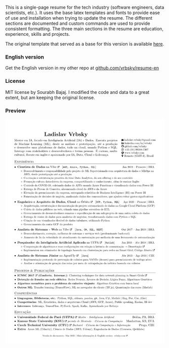 This is a single-page resume for the tech industry (software engineers, data scientists, etc.). It uses the base latex templates and fonts to provide ease of use and installation when trying to update the resume. The different sections are documented and custom commands are used to provide consistent formatting. The three main sections in the resume are education, experience, skills and projects.

The original template that served as a base for this version is available [here](https://github.com/sb2nov/resume).

### English version
Get the English version in my other repo at [github.com/vrbsky/resume-en](https://github.com/vrbsky/resume-en)


### License

MIT license by Sourabh Bajaj. I modified the code and data to a great extent, but am keeping the original license.


### Preview

![Resume Screenshot](/Vrbsky_curriculo_preview.png)
